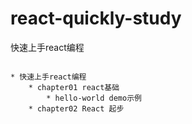# react-quickly-study
快速上手react编程

```

* 快速上手react编程
    * chapter01 react基础
        * hello-world demo示例
    * chapter02 React 起步
```